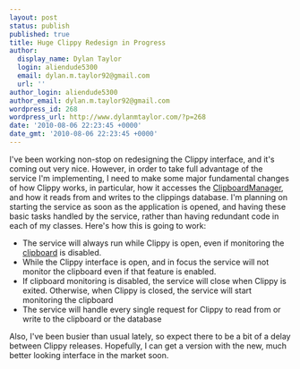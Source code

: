 ```yaml
---
layout: post
status: publish
published: true
title: Huge Clippy Redesign in Progress
author:
  display_name: Dylan Taylor
  login: aliendude5300
  email: dylan.m.taylor92@gmail.com
  url: ''
author_login: aliendude5300
author_email: dylan.m.taylor92@gmail.com
wordpress_id: 268
wordpress_url: http://www.dylanmtaylor.com/?p=268
date: '2010-08-06 22:23:45 +0000'
date_gmt: '2010-08-06 22:23:45 +0000'
---
```

<p>I've been working non-stop on redesigning the Clippy interface, and it's coming out very nice. However, in order to take full advantage of the service I'm implementing, I need to make some major fundamental changes of how Clippy works, in particular, how it accesses the <a title="Android ClipboardManager" href="http://developer.android.com/reference/android/text/ClipboardManager.html">ClipboardManager</a>, and how it reads from and writes to the clippings database. I'm planning on starting the service as soon as the application is opened, and having these basic tasks handled by the service, rather than having redundant code in each of my classes. Here's how this is going to work:</p>
<ul>
<li>The service will always run while Clippy is open, even if monitoring the <a class="zem_slink" title="Clipboard (software)" rel="wikipedia" href="http://en.wikipedia.org/wiki/Clipboard_%28software%29">clipboard</a> is disabled.</li>
<li>While the Clippy interface is open, and in focus the service will not monitor the clipboard even if that feature is enabled.</li>
<li>If clipboard monitoring is disabled, the service will close when Clippy is exited. Otherwise, when Clippy is closed, the service will start monitoring the clipboard</li>
<li>The service will handle every single request for Clippy to read from or write to the clipboard or the database</li>
</ul>
<p>Also, I've been busier than usual lately, so expect there to be a bit of a delay between Clippy releases. Hopefully, I can get a version with the new, much better looking interface in the market soon.</p>
